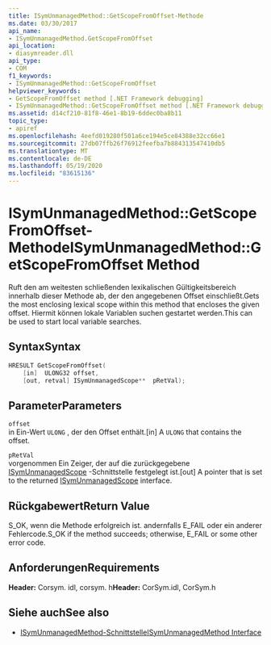 ```yaml
---
title: ISymUnmanagedMethod::GetScopeFromOffset-Methode
ms.date: 03/30/2017
api_name:
- ISymUnmanagedMethod.GetScopeFromOffset
api_location:
- diasymreader.dll
api_type:
- COM
f1_keywords:
- ISymUnmanagedMethod::GetScopeFromOffset
helpviewer_keywords:
- GetScopeFromOffset method [.NET Framework debugging]
- ISymUnmanagedMethod::GetScopeFromOffset method [.NET Framework debugging]
ms.assetid: d14cf210-81f8-46e1-8b19-6ddec0ba8b11
topic_type:
- apiref
ms.openlocfilehash: 4eefd019280f501a6ce194e5ce84388e32cc66e1
ms.sourcegitcommit: 27db07ffb26f76912feefba7b884313547410db5
ms.translationtype: MT
ms.contentlocale: de-DE
ms.lasthandoff: 05/19/2020
ms.locfileid: "83615136"
---
```

# <a name="isymunmanagedmethodgetscopefromoffset-method"></a><span data-ttu-id="0da20-102">ISymUnmanagedMethod::GetScopeFromOffset-Methode</span><span class="sxs-lookup"><span data-stu-id="0da20-102">ISymUnmanagedMethod::GetScopeFromOffset Method</span></span>
<span data-ttu-id="0da20-103">Ruft den am weitesten schließenden lexikalischen Gültigkeitsbereich innerhalb dieser Methode ab, der den angegebenen Offset einschließt.</span><span class="sxs-lookup"><span data-stu-id="0da20-103">Gets the most enclosing lexical scope within this method that encloses the given offset.</span></span> <span data-ttu-id="0da20-104">Hiermit können lokale Variablen suchen gestartet werden.</span><span class="sxs-lookup"><span data-stu-id="0da20-104">This can be used to start local variable searches.</span></span>  
  
## <a name="syntax"></a><span data-ttu-id="0da20-105">Syntax</span><span class="sxs-lookup"><span data-stu-id="0da20-105">Syntax</span></span>  
  
```cpp  
HRESULT GetScopeFromOffset(  
    [in]  ULONG32 offset,  
    [out, retval] ISymUnmanagedScope**  pRetVal);  
```  
  
## <a name="parameters"></a><span data-ttu-id="0da20-106">Parameter</span><span class="sxs-lookup"><span data-stu-id="0da20-106">Parameters</span></span>  
 `offset`  
 <span data-ttu-id="0da20-107">in Ein-Wert `ULONG` , der den Offset enthält.</span><span class="sxs-lookup"><span data-stu-id="0da20-107">[in] A `ULONG` that contains the offset.</span></span>  
  
 `pRetVal`  
 <span data-ttu-id="0da20-108">vorgenommen Ein Zeiger, der auf die zurückgegebene [ISymUnmanagedScope](isymunmanagedscope-interface.md) -Schnittstelle festgelegt ist.</span><span class="sxs-lookup"><span data-stu-id="0da20-108">[out] A pointer that is set to the returned [ISymUnmanagedScope](isymunmanagedscope-interface.md) interface.</span></span>  
  
## <a name="return-value"></a><span data-ttu-id="0da20-109">Rückgabewert</span><span class="sxs-lookup"><span data-stu-id="0da20-109">Return Value</span></span>  
 <span data-ttu-id="0da20-110">S_OK, wenn die Methode erfolgreich ist. andernfalls E_FAIL oder ein anderer Fehlercode.</span><span class="sxs-lookup"><span data-stu-id="0da20-110">S_OK if the method succeeds; otherwise, E_FAIL or some other error code.</span></span>  
  
## <a name="requirements"></a><span data-ttu-id="0da20-111">Anforderungen</span><span class="sxs-lookup"><span data-stu-id="0da20-111">Requirements</span></span>  
 <span data-ttu-id="0da20-112">**Header:** Corsym. idl, corsym. h</span><span class="sxs-lookup"><span data-stu-id="0da20-112">**Header:** CorSym.idl, CorSym.h</span></span>  
  
## <a name="see-also"></a><span data-ttu-id="0da20-113">Siehe auch</span><span class="sxs-lookup"><span data-stu-id="0da20-113">See also</span></span>

- [<span data-ttu-id="0da20-114">ISymUnmanagedMethod-Schnittstelle</span><span class="sxs-lookup"><span data-stu-id="0da20-114">ISymUnmanagedMethod Interface</span></span>](isymunmanagedmethod-interface.md)
